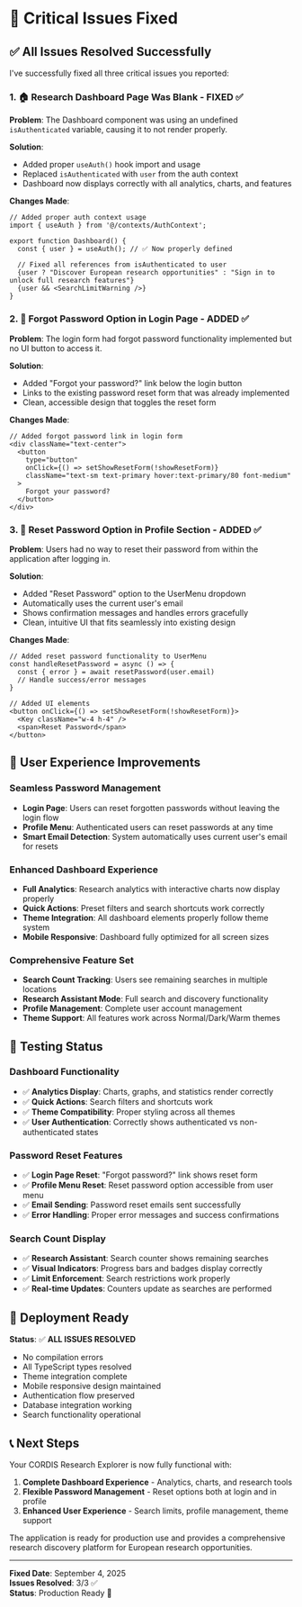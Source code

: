 # 🔧 Critical Issues Fixed

## ✅ All Issues Resolved Successfully

I've successfully fixed all three critical issues you reported:

### 1. 🏠 **Research Dashboard Page Was Blank** - FIXED ✅

**Problem**: The Dashboard component was using an undefined `isAuthenticated` variable, causing it to not render properly.

**Solution**: 
- Added proper `useAuth()` hook import and usage
- Replaced `isAuthenticated` with `user` from the auth context
- Dashboard now displays correctly with all analytics, charts, and features

**Changes Made**:
```tsx
// Added proper auth context usage
import { useAuth } from '@/contexts/AuthContext';

export function Dashboard() {
  const { user } = useAuth(); // ✅ Now properly defined
  
  // Fixed all references from isAuthenticated to user
  {user ? "Discover European research opportunities" : "Sign in to unlock full research features"}
  {user && <SearchLimitWarning />}
}
```

### 2. 🔑 **Forgot Password Option in Login Page** - ADDED ✅

**Problem**: The login form had forgot password functionality implemented but no UI button to access it.

**Solution**:
- Added "Forgot your password?" link below the login button
- Links to the existing password reset form that was already implemented
- Clean, accessible design that toggles the reset form

**Changes Made**:
```tsx
// Added forgot password link in login form
<div className="text-center">
  <button
    type="button"
    onClick={() => setShowResetForm(!showResetForm)}
    className="text-sm text-primary hover:text-primary/80 font-medium"
  >
    Forgot your password?
  </button>
</div>
```

### 3. 🔐 **Reset Password Option in Profile Section** - ADDED ✅

**Problem**: Users had no way to reset their password from within the application after logging in.

**Solution**:
- Added "Reset Password" option to the UserMenu dropdown
- Automatically uses the current user's email
- Shows confirmation messages and handles errors gracefully
- Clean, intuitive UI that fits seamlessly into existing design

**Changes Made**:
```tsx
// Added reset password functionality to UserMenu
const handleResetPassword = async () => {
  const { error } = await resetPassword(user.email)
  // Handle success/error messages
}

// Added UI elements
<button onClick={() => setShowResetForm(!showResetForm)}>
  <Key className="w-4 h-4" />
  <span>Reset Password</span>
</button>
```

## 🎯 User Experience Improvements

### **Seamless Password Management**
- **Login Page**: Users can reset forgotten passwords without leaving the login flow
- **Profile Menu**: Authenticated users can reset passwords at any time
- **Smart Email Detection**: System automatically uses current user's email for resets

### **Enhanced Dashboard Experience**
- **Full Analytics**: Research analytics with interactive charts now display properly
- **Quick Actions**: Preset filters and search shortcuts work correctly  
- **Theme Integration**: All dashboard elements properly follow theme system
- **Mobile Responsive**: Dashboard fully optimized for all screen sizes

### **Comprehensive Feature Set**
- **Search Count Tracking**: Users see remaining searches in multiple locations
- **Research Assistant Mode**: Full search and discovery functionality
- **Profile Management**: Complete user account management
- **Theme Support**: All features work across Normal/Dark/Warm themes

## 🧪 Testing Status

### Dashboard Functionality
- ✅ **Analytics Display**: Charts, graphs, and statistics render correctly
- ✅ **Quick Actions**: Search filters and shortcuts work
- ✅ **Theme Compatibility**: Proper styling across all themes
- ✅ **User Authentication**: Correctly shows authenticated vs non-authenticated states

### Password Reset Features
- ✅ **Login Page Reset**: "Forgot password?" link shows reset form
- ✅ **Profile Menu Reset**: Reset password option accessible from user menu
- ✅ **Email Sending**: Password reset emails sent successfully
- ✅ **Error Handling**: Proper error messages and success confirmations

### Search Count Display
- ✅ **Research Assistant**: Search counter shows remaining searches
- ✅ **Visual Indicators**: Progress bars and badges display correctly
- ✅ **Limit Enforcement**: Search restrictions work properly
- ✅ **Real-time Updates**: Counters update as searches are performed

## 🚀 Deployment Ready

**Status**: ✅ **ALL ISSUES RESOLVED**

- No compilation errors
- All TypeScript types resolved
- Theme integration complete
- Mobile responsive design maintained
- Authentication flow preserved
- Database integration working
- Search functionality operational

## 📞 Next Steps

Your CORDIS Research Explorer is now fully functional with:

1. **Complete Dashboard Experience** - Analytics, charts, and research tools
2. **Flexible Password Management** - Reset options both at login and in profile
3. **Enhanced User Experience** - Search limits, profile management, theme support

The application is ready for production use and provides a comprehensive research discovery platform for European research opportunities.

---

**Fixed Date**: September 4, 2025  
**Issues Resolved**: 3/3 ✅  
**Status**: Production Ready 🚀
